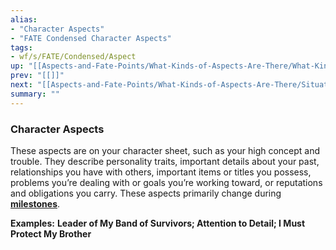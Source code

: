 ```yaml
---
alias:
- "Character Aspects"
- "FATE Condensed Character Aspects"
tags:
- wf/s/FATE/Condensed/Aspect
up: "[[Aspects-and-Fate-Points/What-Kinds-of-Aspects-Are-There/What-Kinds-of-Aspects-Are-There]]"
prev: "[[]]"
next: "[[Aspects-and-Fate-Points/What-Kinds-of-Aspects-Are-There/Situation-Aspects]]"
summary: ""
---
```

### Character Aspects

These aspects are on your character sheet, such as your high concept and trouble. They describe personality traits, important details about your past, relationships you have with others, important items or titles you possess, problems you’re dealing with or goals you’re working toward, or reputations and obligations you carry. These aspects primarily change during **[milestones](../../Advancement/Milestones.md)**.

**Examples:** **Leader of My Band of Survivors; Attention to Detail; I Must Protect My Brother**